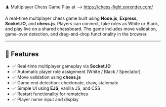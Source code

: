 

♟️ Multiplayer Chess Game
Play at --> https://chess-fight.onrender.com/

A real-time multiplayer chess game built using **Node.js**, **Express**, **Socket.IO**, and **chess.js**. Players can connect, take roles as White or Black, and play live on a shared chessboard. The game includes move validation, game-over detection, and drag-and-drop functionality in the browser.

---

## 🚀 Features

- ✅ Real-time multiplayer gameplay via **Socket.IO**
- ✅ Automatic player role assignment (White / Black / Spectator)
- ✅ Move validation using **chess.js**
- ✅ Game end detection: checkmate, draw, stalemate
- ✅ Simple UI using **EJS**, vanilla JS, and CSS
- ✅ Restart functionality for rematches
- ✅ Player name input and display
